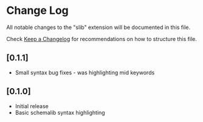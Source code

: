 # Change Log
All notable changes to the "slib" extension will be documented in this file.

Check [Keep a Changelog](http://keepachangelog.com/) for recommendations on how to structure this file.

## [0.1.1]
- Small syntax bug fixes - was highlighting mid keywords

## [0.1.0]
- Initial release
- Basic schemalib syntax highlighting 